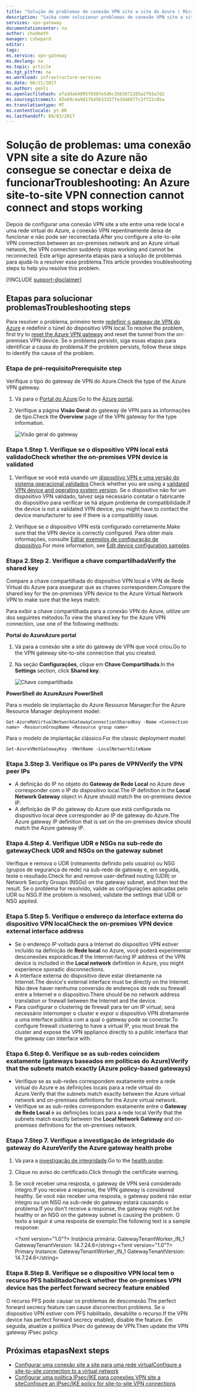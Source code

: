 ```yaml
---
title: "Solução de problemas de conexão VPN site a site do Azure | Microsoft Docs"
description: "Saiba como solucionar problemas de conexão VPN site a site que repentinamente para de funcionar e não pode ser reconectada."
services: vpn-gateway
documentationcenter: na
author: chadmath
manager: cshepard
editor: 
tags: 
ms.service: vpn-gateway
ms.devlang: na
ms.topic: article
ms.tgt_pltfrm: na
ms.workload: infrastructure-services
ms.date: 06/21/2017
ms.author: genli
ms.openlocfilehash: e7a3da64895f0307e5d6c3563672205a2f93a7d2
ms.sourcegitcommit: 02e69c4a9d17645633357fe3d46677c2ff22c85a
ms.translationtype: MT
ms.contentlocale: pt-BR
ms.lasthandoff: 08/03/2017
---
```

# <a name="troubleshooting-an-azure-site-to-site-vpn-connection-cannot-connect-and-stops-working"></a><span data-ttu-id="7a17f-103">Solução de problemas: uma conexão VPN site a site do Azure não consegue se conectar e deixa de funcionar</span><span class="sxs-lookup"><span data-stu-id="7a17f-103">Troubleshooting: An Azure site-to-site VPN connection cannot connect and stops working</span></span>

<span data-ttu-id="7a17f-104">Depois de configurar uma conexão VPN site a site entre uma rede local e uma rede virtual do Azure, a conexão VPN repentinamente deixa de funcionar e não pode ser reconectada.</span><span class="sxs-lookup"><span data-stu-id="7a17f-104">After you configure a site-to-site VPN connection between an on-premises network and an Azure virtual network, the VPN connection suddenly stops working and cannot be reconnected.</span></span> <span data-ttu-id="7a17f-105">Este artigo apresenta etapas para a solução de problemas para ajudá-lo a resolver esse problema.</span><span class="sxs-lookup"><span data-stu-id="7a17f-105">This article provides troubleshooting steps to help you resolve this problem.</span></span> 

[!INCLUDE [support-disclaimer](../../includes/support-disclaimer.md)]

## <a name="troubleshooting-steps"></a><span data-ttu-id="7a17f-106">Etapas para solucionar problemas</span><span class="sxs-lookup"><span data-stu-id="7a17f-106">Troubleshooting steps</span></span>

<span data-ttu-id="7a17f-107">Para resolver o problema, primeiro tente [redefinir o gateway de VPN do Azure](vpn-gateway-resetgw-classic.md) e redefinir o túnel do dispositivo VPN local.</span><span class="sxs-lookup"><span data-stu-id="7a17f-107">To resolve the problem, first try to [reset the Azure VPN gateway](vpn-gateway-resetgw-classic.md) and reset the tunnel from the on-premises VPN device.</span></span> <span data-ttu-id="7a17f-108">Se o problema persistir, siga essas etapas para identificar a causa do problema.</span><span class="sxs-lookup"><span data-stu-id="7a17f-108">If the problem persists, follow these steps to identify the cause of the problem.</span></span>

### <a name="prerequisite-step"></a><span data-ttu-id="7a17f-109">Etapa de pré-requisito</span><span class="sxs-lookup"><span data-stu-id="7a17f-109">Prerequisite step</span></span>

<span data-ttu-id="7a17f-110">Verifique o tipo do gateway de VPN do Azure.</span><span class="sxs-lookup"><span data-stu-id="7a17f-110">Check the type of the Azure VPN gateway.</span></span>

1. <span data-ttu-id="7a17f-111">Vá para o [Portal do Azure](https://portal.azure.com).</span><span class="sxs-lookup"><span data-stu-id="7a17f-111">Go to the [Azure portal](https://portal.azure.com).</span></span>

2. <span data-ttu-id="7a17f-112">Verifique a página **Visão Geral** do gateway de VPN para as informações de tipo.</span><span class="sxs-lookup"><span data-stu-id="7a17f-112">Check the **Overview** page of the VPN gateway for the type information.</span></span>
    
    ![Visão geral do gateway](media\vpn-gateway-troubleshoot-site-to-site-cannot-connect\gatewayoverview.png)

### <a name="step-1-check-whether-the-on-premises-vpn-device-is-validated"></a><span data-ttu-id="7a17f-114">Etapa 1.</span><span class="sxs-lookup"><span data-stu-id="7a17f-114">Step 1.</span></span> <span data-ttu-id="7a17f-115">Verifique se o dispositivo VPN local está validado</span><span class="sxs-lookup"><span data-stu-id="7a17f-115">Check whether the on-premises VPN device is validated</span></span>

1. <span data-ttu-id="7a17f-116">Verifique se você está usando um [dispositivo VPN e uma versão do sistema operacional validados](vpn-gateway-about-vpn-devices.md#devicetable).</span><span class="sxs-lookup"><span data-stu-id="7a17f-116">Check whether you are using a [validated VPN device and operating system version](vpn-gateway-about-vpn-devices.md#devicetable).</span></span> <span data-ttu-id="7a17f-117">Se o dispositivo não for um dispositivo VPN validado, talvez seja necessário contatar o fabricante do dispositivo para verificar se há algum problema de compatibilidade.</span><span class="sxs-lookup"><span data-stu-id="7a17f-117">If the device is not a validated VPN device, you might have to contact the device manufacturer to see if there is a compatibility issue.</span></span>

2. <span data-ttu-id="7a17f-118">Verifique se o dispositivo VPN está configurado corretamente.</span><span class="sxs-lookup"><span data-stu-id="7a17f-118">Make sure that the VPN device is correctly configured.</span></span> <span data-ttu-id="7a17f-119">Para obter mais informações, consulte [Editar exemplos de configuração de dispositivo](/vpn-gateway-about-vpn-devices.md#editing).</span><span class="sxs-lookup"><span data-stu-id="7a17f-119">For more information, see [Edit device configuration samples](/vpn-gateway-about-vpn-devices.md#editing).</span></span>

### <a name="step-2-verify-the-shared-key"></a><span data-ttu-id="7a17f-120">Etapa 2.</span><span class="sxs-lookup"><span data-stu-id="7a17f-120">Step 2.</span></span> <span data-ttu-id="7a17f-121">Verifique a chave compartilhada</span><span class="sxs-lookup"><span data-stu-id="7a17f-121">Verify the shared key</span></span>

<span data-ttu-id="7a17f-122">Compare a chave compartilhada do dispositivo VPN local e VPN de Rede Virtual do Azure para assegurar que as chaves correspondem.</span><span class="sxs-lookup"><span data-stu-id="7a17f-122">Compare the shared key for the on-premises VPN device to the Azure Virtual Network VPN to make sure that the keys match.</span></span> 

<span data-ttu-id="7a17f-123">Para exibir a chave compartilhada para a conexão VPN do Azure, utilize um dos seguintes métodos:</span><span class="sxs-lookup"><span data-stu-id="7a17f-123">To view the shared key for the Azure VPN connection, use one of the following methods:</span></span>

<span data-ttu-id="7a17f-124">**Portal do Azure**</span><span class="sxs-lookup"><span data-stu-id="7a17f-124">**Azure portal**</span></span>

1. <span data-ttu-id="7a17f-125">Vá para a conexão site a site do gateway de VPN que você criou.</span><span class="sxs-lookup"><span data-stu-id="7a17f-125">Go to the VPN gateway site-to-site connection that you created.</span></span>

2. <span data-ttu-id="7a17f-126">Na seção **Configurações**, clique em **Chave Compartilhada**.</span><span class="sxs-lookup"><span data-stu-id="7a17f-126">In the **Settings** section, click **Shared key**.</span></span>
    
    ![Chave compartilhada](media/vpn-gateway-troubleshoot-site-to-site-cannot-connect/sharedkey.png)

<span data-ttu-id="7a17f-128">**PowerShell do Azure**</span><span class="sxs-lookup"><span data-stu-id="7a17f-128">**Azure PowerShell**</span></span>

<span data-ttu-id="7a17f-129">Para o modelo de implantação do Azure Resource Manager:</span><span class="sxs-lookup"><span data-stu-id="7a17f-129">For the Azure Resource Manager deployment model:</span></span>

    Get-AzureRmVirtualNetworkGatewayConnectionSharedKey -Name <Connection name> -ResourceGroupName <Resource group name>

<span data-ttu-id="7a17f-130">Para o modelo de implantação clássico:</span><span class="sxs-lookup"><span data-stu-id="7a17f-130">For the classic deployment model:</span></span>

    Get-AzureVNetGatewayKey -VNetName -LocalNetworkSiteName

### <a name="step-3-verify-the-vpn-peer-ips"></a><span data-ttu-id="7a17f-131">Etapa 3.</span><span class="sxs-lookup"><span data-stu-id="7a17f-131">Step 3.</span></span> <span data-ttu-id="7a17f-132">Verifique os IPs pares de VPN</span><span class="sxs-lookup"><span data-stu-id="7a17f-132">Verify the VPN peer IPs</span></span>

-   <span data-ttu-id="7a17f-133">A definição do IP no objeto do **Gateway de Rede Local** no Azure deve corresponder com o IP do dispositivo local.</span><span class="sxs-lookup"><span data-stu-id="7a17f-133">The IP definition in the **Local Network Gateway** object in Azure should match the on-premises device IP.</span></span>
-   <span data-ttu-id="7a17f-134">A definição de IP do gateway do Azure que está configurada no dispositivo local deve corresponder ao IP de gateway do Azure.</span><span class="sxs-lookup"><span data-stu-id="7a17f-134">The Azure gateway IP definition that is set on the on-premises device should match the Azure gateway IP.</span></span>

### <a name="step-4-check-udr-and-nsgs-on-the-gateway-subnet"></a><span data-ttu-id="7a17f-135">Etapa 4.</span><span class="sxs-lookup"><span data-stu-id="7a17f-135">Step 4.</span></span> <span data-ttu-id="7a17f-136">Verifique UDR e NSGs na sub-rede do gateway</span><span class="sxs-lookup"><span data-stu-id="7a17f-136">Check UDR and NSGs on the gateway subnet</span></span>

<span data-ttu-id="7a17f-137">Verifique e remova o UDR (roteamento definido pelo usuário) ou NSG (grupos de segurança de rede) na sub-rede de gateway e, em seguida, teste o resultado.</span><span class="sxs-lookup"><span data-stu-id="7a17f-137">Check for and remove user-defined routing (UDR) or Network Security Groups (NSGs) on the gateway subnet, and then test the result.</span></span> <span data-ttu-id="7a17f-138">Se o problema for resolvido, valide as configurações aplicadas pelo UDR ou NSG.</span><span class="sxs-lookup"><span data-stu-id="7a17f-138">If the problem is resolved, validate the settings that UDR or NSG applied.</span></span>

### <a name="step-5-check-the-on-premises-vpn-device-external-interface-address"></a><span data-ttu-id="7a17f-139">Etapa 5.</span><span class="sxs-lookup"><span data-stu-id="7a17f-139">Step 5.</span></span> <span data-ttu-id="7a17f-140">Verifique o endereço da interface externa do dispositivo VPN local</span><span class="sxs-lookup"><span data-stu-id="7a17f-140">Check the on-premises VPN device external interface address</span></span>

- <span data-ttu-id="7a17f-141">Se o endereço IP voltado para a Internet do dispositivo VPN estiver incluído na definição de **Rede local** no Azure, você poderá experimentar desconexões esporádicas.</span><span class="sxs-lookup"><span data-stu-id="7a17f-141">If the Internet-facing IP address of the VPN device is included in the **Local network** definition in Azure, you might experience sporadic disconnections.</span></span>
- <span data-ttu-id="7a17f-142">A interface externa do dispositivo deve estar diretamente na Internet.</span><span class="sxs-lookup"><span data-stu-id="7a17f-142">The device's external interface must be directly on the Internet.</span></span> <span data-ttu-id="7a17f-143">Não deve haver nenhuma conversão de endereços de rede ou firewall entre a Internet e o dispositivo.</span><span class="sxs-lookup"><span data-stu-id="7a17f-143">There should be no network address translation or firewall between the Internet and the device.</span></span>
- <span data-ttu-id="7a17f-144">Para configurar o clustering de firewall para ter um IP virtual, será necessário interromper o cluster e expor o dispositivo VPN diretamente a uma interface pública com a qual o gateway pode se conectar.</span><span class="sxs-lookup"><span data-stu-id="7a17f-144">To configure firewall clustering to have a virtual IP, you must break the cluster and expose the VPN appliance directly to a public interface that the gateway can interface with.</span></span>

### <a name="step-6-verify-that-the-subnets-match-exactly-azure-policy-based-gateways"></a><span data-ttu-id="7a17f-145">Etapa 6.</span><span class="sxs-lookup"><span data-stu-id="7a17f-145">Step 6.</span></span> <span data-ttu-id="7a17f-146">Verifique se as sub-redes coincidem exatamente (gateways baseados em políticas do Azure)</span><span class="sxs-lookup"><span data-stu-id="7a17f-146">Verify that the subnets match exactly (Azure policy-based gateways)</span></span>

-   <span data-ttu-id="7a17f-147">Verifique se as sub-redes correspondem exatamente entre a rede virtual do Azure e as definições locais para a rede virtual do Azure.</span><span class="sxs-lookup"><span data-stu-id="7a17f-147">Verify that the subnets match exactly between the Azure virtual network and on-premises definitions for the Azure virtual network.</span></span>
-   <span data-ttu-id="7a17f-148">Verifique se as sub-redes correspondem exatamente entre o **Gateway de Rede Local** e as definições locais para a rede local.</span><span class="sxs-lookup"><span data-stu-id="7a17f-148">Verify that the subnets match exactly between the **Local Network Gateway** and on-premises definitions for the on-premises network.</span></span>

### <a name="step-7-verify-the-azure-gateway-health-probe"></a><span data-ttu-id="7a17f-149">Etapa 7.</span><span class="sxs-lookup"><span data-stu-id="7a17f-149">Step 7.</span></span> <span data-ttu-id="7a17f-150">Verifique a investigação de integridade do gateway do Azure</span><span class="sxs-lookup"><span data-stu-id="7a17f-150">Verify the Azure gateway health probe</span></span>

1. <span data-ttu-id="7a17f-151">Vá para a [investigação de integridade](https://&lt;YourVirtualNetworkGatewayIP&gt;:8081/healthprobe).</span><span class="sxs-lookup"><span data-stu-id="7a17f-151">Go to the [health probe](https://&lt;YourVirtualNetworkGatewayIP&gt;:8081/healthprobe).</span></span>

2. <span data-ttu-id="7a17f-152">Clique no aviso do certificado.</span><span class="sxs-lookup"><span data-stu-id="7a17f-152">Click through the certificate warning.</span></span>
3. <span data-ttu-id="7a17f-153">Se você receber uma resposta, o gateway de VPN será considerado íntegro.</span><span class="sxs-lookup"><span data-stu-id="7a17f-153">If you receive a response, the VPN gateway is considered healthy.</span></span> <span data-ttu-id="7a17f-154">Se você não receber uma resposta, o gateway poderá não estar íntegro ou um NSG na sub-rede do gateway estará causando o problema.</span><span class="sxs-lookup"><span data-stu-id="7a17f-154">If you don't receive a response, the gateway might not be healthy or an NSG on the gateway subnet is causing the problem.</span></span> <span data-ttu-id="7a17f-155">O texto a seguir é uma resposta de exemplo:</span><span class="sxs-lookup"><span data-stu-id="7a17f-155">The following text is a sample response:</span></span>

    <span data-ttu-id="7a17f-156">&lt;?xml version="1.0"?>  <string xmlns="http://schemas.microsoft.com/2003/10/Serialization/">Instância primária: GatewayTenantWorker_IN_1 GatewayTenantVersion: 14.7.24.6</string&gt;</span><span class="sxs-lookup"><span data-stu-id="7a17f-156">&lt;?xml version="1.0"?>  <string xmlns="http://schemas.microsoft.com/2003/10/Serialization/">Primary Instance: GatewayTenantWorker_IN_1 GatewayTenantVersion: 14.7.24.6</string&gt;</span></span>

### <a name="step-8-check-whether-the-on-premises-vpn-device-has-the-perfect-forward-secrecy-feature-enabled"></a><span data-ttu-id="7a17f-157">Etapa 8.</span><span class="sxs-lookup"><span data-stu-id="7a17f-157">Step 8.</span></span> <span data-ttu-id="7a17f-158">Verifique se o dispositivo VPN local tem o recurso PFS habilitado</span><span class="sxs-lookup"><span data-stu-id="7a17f-158">Check whether the on-premises VPN device has the perfect forward secrecy feature enabled</span></span>

<span data-ttu-id="7a17f-159">O recurso PFS pode causar os problemas de desconexão.</span><span class="sxs-lookup"><span data-stu-id="7a17f-159">The perfect forward secrecy feature can cause disconnection problems.</span></span> <span data-ttu-id="7a17f-160">Se o dispositivo VPN estiver com PFS habilitado, desabilite o recurso.</span><span class="sxs-lookup"><span data-stu-id="7a17f-160">If the VPN device has perfect forward secrecy enabled, disable the feature.</span></span> <span data-ttu-id="7a17f-161">Em seguida, atualize a política IPsec do gateway de VPN.</span><span class="sxs-lookup"><span data-stu-id="7a17f-161">Then update the VPN gateway IPsec policy.</span></span>

## <a name="next-steps"></a><span data-ttu-id="7a17f-162">Próximas etapas</span><span class="sxs-lookup"><span data-stu-id="7a17f-162">Next steps</span></span>

-   [<span data-ttu-id="7a17f-163">Configurar uma conexão site a site para uma rede virtual</span><span class="sxs-lookup"><span data-stu-id="7a17f-163">Configure a site-to-site connection to a virtual network</span></span>](vpn-gateway-howto-site-to-site-resource-manager-portal.md)
-   [<span data-ttu-id="7a17f-164">Configurar uma política IPsec/IKE para conexões VPN site a site</span><span class="sxs-lookup"><span data-stu-id="7a17f-164">Configure an IPsec/IKE policy for site-to-site VPN connections</span></span>](vpn-gateway-ipsecikepolicy-rm-powershell.md)
